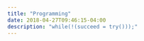 ```yaml
---
title: "Programming"
date: 2018-04-27T09:46:15-04:00
description: "while(!(succeed = try()));"
---
```

